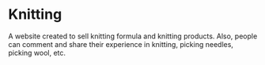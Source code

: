 # Knitting
A website created to sell knitting formula and knitting products. Also, people can comment and share their experience in knitting, picking needles, picking wool, etc.
